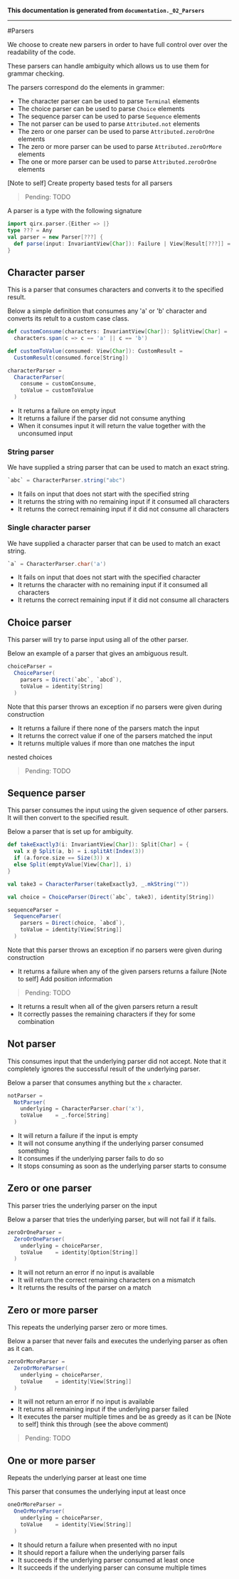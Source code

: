**This documentation is generated from `documentation._02_Parsers`**

---
#Parsers

We choose to create new parsers in order to have full control over over the readability
of the code.

These parsers can handle ambiguity which allows us to use them for grammar checking.

The parsers correspond do the elements in grammer:

- The character parser can be used to parse `Terminal` elements
- The choice parser can be used to parse `Choice` elements
- The sequence parser can be used to parse `Sequence` elements
- The not parser can be used to parse `Attributed.not` elements
- The zero or one parser can be used to parse `Attributed.zeroOrOne` elements
- The zero or more parser can be used to parse `Attributed.zeroOrMore` elements
- The one or more parser can be used to parse `Attributed.zeroOrOne` elements
 
[Note to self] Create property based tests for all parsers
> Pending: TODO

A parser is a type with the following signature
 
```scala
import qirx.parser.{Either => |}
type ??? = Any
val parser = new Parser[???] {
  def parse(input: InvariantView[Char]): Failure | View[Result[???]] = ???
}
```
## Character parser

This is a parser that consumes characters and converts it to the specified result.

Below a simple definition that consumes any 'a' or 'b' character and converts its
retult to a custom case class.
 
```scala
def customConsume(characters: InvariantView[Char]): SplitView[Char] =
  characters.span(c => c == 'a' || c == 'b')

def customToValue(consumed: View[Char]): CustomResult =
  CustomResult(consumed.force[String])

characterParser =
  CharacterParser(
    consume = customConsume,
    toValue = customToValue
  )
```
- It returns a failure on empty input
- It returns a failure if the parser did not consume anything
- When it consumes input it will return the value together with the unconsumed input
 
### String parser

We have supplied a string parser that can be used to match an exact string.
 
```scala
`abc` = CharacterParser.string("abc")
```
- It fails on input that does not start with the specified string
- It returns the string with no remaining input if it consumed all characters
- It returns the correct remaining input if it did not consume all characters
### Single character parser

We have supplied a character parser that can be used to match an exact string.
 
```scala
`a` = CharacterParser.char('a')
```
- It fails on input that does not start with the specified character
- It returns the character with no remaining input if it consumed all characters
- It returns the correct remaining input if it did not consume all characters
## Choice parser

This parser will try to parse input using all of the other parser.

Below an example of a parser that gives an ambiguous result.
 
```scala
choiceParser =
  ChoiceParser(
    parsers = Direct(`abc`, `abcd`),
    toValue = identity[String]
  )
```
Note that this parser throws an exception if no parsers were given during construction
- It returns a failure if there none of the parsers match the input
- It returns the correct value if one of the parsers matched the input
- It returns multiple values if more than one matches the input
 
nested choices
> Pending: TODO

## Sequence parser

This parser consumes the input using the given sequence of other parsers. It will then
convert to the specified result.

Below a parser that is set up for ambiguity.
 
```scala
def takeExactly3(i: InvariantView[Char]): Split[Char] = {
  val x @ Split(a, b) = i.splitAt(Index(3))
  if (a.force.size == Size(3)) x
  else Split(emptyValue[View[Char]], i)
}

val take3 = CharacterParser(takeExactly3, _.mkString(""))

val choice = ChoiceParser(Direct(`abc`, take3), identity[String])

sequenceParser =
  SequenceParser(
    parsers = Direct(choice, `abcd`),
    toValue = identity[View[String]]
  )
```
Note that this parser throws an exception if no parsers were given during construction
- It returns a failure when any of the given parsers returns a failure
[Note to self] Add position information
> Pending: TODO

- It returns a result when all of the given parsers return a result
- It correctly passes the remaining characters if they for some combination
## Not parser

This consumes input that the underlying parser did not accept. Note that it completely
ignores the successful result of the underlying parser.

Below a parser that consumes anything but the `x` character.
 
```scala
notParser =
  NotParser(
    underlying = CharacterParser.char('x'),
    toValue    = _.force[String]
  )
```
- It will return a failure if the input is empty
- It will not consume anything if the underlying parser consumed something
- It consumes if the underlying parser fails to do so
- It stops consuming as soon as the underlying parser starts to consume
## Zero or one parser

This parser tries the underlying parser on the input

Below a parser that tries the underlying parser, but will not fail if it fails.
 
```scala
zeroOrOneParser =
  ZeroOrOneParser(
    underlying = choiceParser,
    toValue    = identity[Option[String]]
  )
```
- It will not return an error if no input is available
- It will return the correct remaining characters on a mismatch
- It returns the results of the parser on a match
## Zero or more parser

This repeats the underlying parser zero or more times.

Below a parser that never fails and executes the underlying parser as often as it can.
 
```scala
zeroOrMoreParser =
  ZeroOrMoreParser(
    underlying = choiceParser,
    toValue    = identity[View[String]]
  )
```
- It will not return an error if no input is available
- It returns all remaining input if the underlying parser failed
- It executes the parser multiple times and be as greedy as it can be
[Note to self] think this through (see the above comment)
> Pending: TODO

## One or more parser

Repeats the underlying parser at least one time

This parser that consumes the underlying input at least once
 
```scala
oneOrMoreParser =
  OneOrMoreParser(
    underlying = choiceParser,
    toValue    = identity[View[String]]
  )
```
- It should return a failure when presented with no input
- It should report a failure when the underlying parser fails
- It succeeds if the underlying parser consumed at least once
- It succeeds if the underlying parser can consume multiple times
